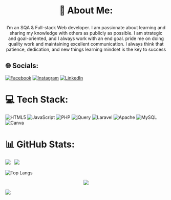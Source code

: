 
# <p align="center">💫 About Me:</p>
 <p align="center">
I’m an SQA & Full-stack Web developer. I am passionate about learning and sharing my knowledge with others as publicly as possible. I am strategic and goal-oriented, and I always work with an end goal. pride me on doing quality work and maintaining excellent communication.  I always think that patience, dedication, and new things learning mindset is the key to success
</p>

## 🌐 Socials:
[![Facebook](https://img.shields.io/badge/Facebook-%231877F2.svg?logo=Facebook&logoColor=white)](https://facebook.com/abeer.ch.2022/) [![Instagram](https://img.shields.io/badge/Instagram-%23E4405F.svg?logo=Instagram&logoColor=white)](https://instagram.com/choudhury__abeer__) [![LinkedIn](https://img.shields.io/badge/LinkedIn-%230077B5.svg?logo=linkedin&logoColor=white)](https://linkedin.com/in/al-amin-/) 

# 💻 Tech Stack:
![HTML5](https://img.shields.io/badge/html5-%23E34F26.svg?style=for-the-badge&logo=html5&logoColor=white) ![JavaScript](https://img.shields.io/badge/javascript-%23323330.svg?style=for-the-badge&logo=javascript&logoColor=%23F7DF1E) ![PHP](https://img.shields.io/badge/php-%23777BB4.svg?style=for-the-badge&logo=php&logoColor=white) ![jQuery](https://img.shields.io/badge/jquery-%230769AD.svg?style=for-the-badge&logo=jquery&logoColor=white) ![Laravel](https://img.shields.io/badge/laravel-%23FF2D20.svg?style=for-the-badge&logo=laravel&logoColor=white) ![Apache](https://img.shields.io/badge/apache-%23D42029.svg?style=for-the-badge&logo=apache&logoColor=white) ![MySQL](https://img.shields.io/badge/mysql-%2300f.svg?style=for-the-badge&logo=mysql&logoColor=white) ![Canva](https://img.shields.io/badge/Canva-%2300C4CC.svg?style=for-the-badge&logo=Canva&logoColor=white)
# 📊 GitHub Stats:
![](https://github-readme-stats.vercel.app/api?username=alamin622&theme=gruvbox&hide_border=false&include_all_commits=false&count_private=true) &nbsp; ![](https://github-readme-streak-stats.herokuapp.com/?user=alamin622&theme=gruvbox&hide_border=false)<br/>

![Top Langs](https://github-readme-stats.vercel.app/api/top-langs/?username=alamin622&theme=gruvbox&langs_count=20)

<p align = "center">
  
  <a href="https://github.com/alamin622/github-readme-activity-graph">
    <img src="https://activity-graph.herokuapp.com/graph?username=alamin622&theme=react-dark&hide_border=true">
  </a>
</p>

[![](https://visitcount.itsvg.in/api?id=alamin622&icon=0&color=0)](https://visitcount.itsvg.in)
